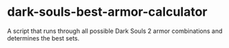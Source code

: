 dark-souls-best-armor-calculator
================================

A script that runs through all possible Dark Souls 2 armor combinations and determines the best sets.
